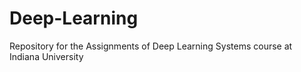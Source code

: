 # Deep-Learning
Repository for the Assignments of Deep Learning Systems course at Indiana University
